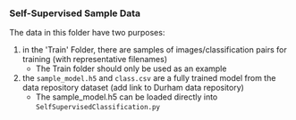 ### Self-Supervised Sample Data

The data in this folder have two purposes:
1) in the 'Train' Folder, there are samples of images/classification pairs for training (with representative filenames)
    - The Train folder should only be used as an example
2) the `sample_model.h5` and `class.csv` are a fully trained model from the data repository dataset (add link to Durham data repository)
    - The sample_model.h5 can be loaded directly into `SelfSupervisedClassification.py`
